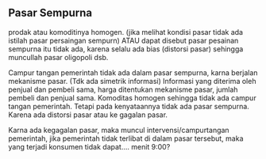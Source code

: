 ## Pasar Sempurna
prodak atau komoditinya homogen. (jika melihat kondisi pasar tidak ada istilah pasar persaingan sempurn) ATAU dapat disebut pasar pesainan sempurna itu tidak ada, karena selalu ada bias (distorsi pasar) sehingga muncullah pasar oligopoli dsb.

Campur tangan pemerintah tidak ada dalam pasar sempurna, karna berjalan mekanisme pasar. (Tdk ada simetrik informasi) Informasi yang diterima oleh penjual dan pembeli sama, harga ditentukan mekanisme pasar, jumlah pembeli dan penjual sama. Komoditas homogen sehingga tidak ada campur tangan pemerintah.
Tetapi pada kenyataannya tidak ada pasar sempurna. Karena ada distorsi pasar atau ke gagalan pasar.

Karna ada kegagalan pasar, maka muncul intervensi/campurtangan pemerintah, jika pemerintah tidak terlibat di dalam pasar tersebut, maka yang terjadi konsumen tidak dapat.... menit 9:00?


